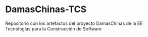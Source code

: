 # DamasChinas-TCS
Repositorio con los artefactos del proyecto DamasChinas de la EE Tecnologías para la Construcción de Software
